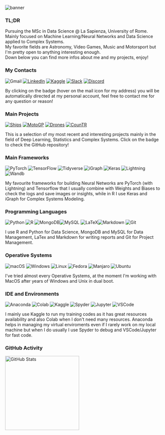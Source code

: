 ![banner](https://user-images.githubusercontent.com/91251307/212051397-3d9ce98c-c2b6-4fe9-8839-96d7f4124234.gif)

### TL;DR

Pursuing the MSc in Data Science @ La Sapienza, University of Rome.\
Mainly focused on Machine Learning/Neural Networks and Data Science applied to Complex Systems.\
My favorite fields are Astronomy, Video Games, Music and Motorsport but I'm pretty open to anything interesting enough.\
Down below you can find more infos about me and my projects, enjoy!

### My Contacts

![Gmail](https://img.shields.io/badge/Gmail-D14836?style=for-the-badge&logo=gmail&logoColor=white "ghinassiarturo8@gmail.com")
[![LinkedIn](https://img.shields.io/badge/linkedin-%230077B5.svg?style=for-the-badge&logo=linkedin&logoColor=white)](https://www.linkedin.com/in/arturo-ghinassi-50b8a0219/)
[![Kaggle](https://img.shields.io/badge/Kaggle-035a7d?style=for-the-badge&logo=kaggle&logoColor=white)](https://kaggle.com/santurini)
[![Slack](https://img.shields.io/badge/Slack-4A154B?style=for-the-badge&logo=slack&logoColor=white)](https://join.slack.com/t/contactme-hq/shared_invite/zt-1mzhdt2hh-lEZ1_TJXyqa_5uxNMvilmQ)
[![Discord](https://img.shields.io/badge/Discord-%235865F2.svg?style=for-the-badge&logo=discord&logoColor=white)](https://discord.com/users/897758304598642709)

By clicking on the badge (hover on the mail icon for my address) you will be automatically directed at my personal account, feel free to contact me for any question or reason! 

### Main Projects

[![Ships](https://custom-icon-badges.demolab.com/badge/ship_Classifier-B0E0E6?style=for-the-badge&logo=ship)](https://github.com/santurini/Ships-Classification-with-Neural-Networks-Ensemble)
[![MotoGP](https://custom-icon-badges.demolab.com/badge/MotoGP_Pilot_Ranking-B22222?style=for-the-badge&logo=motorcycle&logoColor=white)](https://github.com/santurini/Bayesian-Analysis-of-MotoGP-Riders-Skill)
[![Drones](https://custom-icon-badges.demolab.com/badge/Drone_Semantic_Segmentation-DDA0DD?style=for-the-badge&logo=drone-color)](https://github.com/santurini/Drone-Images-Semantic-Segmentation)
[![CounTR](https://custom-icon-badges.demolab.com/badge/Galaxies_CounTR-008B8B?style=for-the-badge&logo=galaxy)](https://github.com/santurini/Galaxy-CounTR)

This is a selection of my most recent and interesting projects mainly in the field of Deep Learning, Statistics and Complex Systems. Click on the badge to check the GitHub repository!

### Main Frameworks

![PyTorch](https://img.shields.io/badge/PyTorch-%23EE4C2C.svg?style=for-the-badge&logo=PyTorch&logoColor=white)
![TensorFlow](https://img.shields.io/badge/TensorFlow-%23FF6F00.svg?style=for-the-badge&logo=TensorFlow&logoColor=white)
![Tidyverse](https://img.shields.io/badge/tidyverse-1A162D?style=for-the-badge&logo=tidyverse&logoColor=white)
![iGraph](https://custom-icon-badges.demolab.com/badge/igraph-D3D3D3?style=for-the-badge&logo=igraph&logoColor=black)
![Keras](https://img.shields.io/badge/Keras-%23D00000.svg?style=for-the-badge&logo=Keras&logoColor=white)
![Lightning](https://img.shields.io/badge/lightning-792EE5?style=for-the-badge&logo=pytorchlightning&logoColor=white)
![Wandb](https://img.shields.io/badge/Wandb-FFCC33?style=for-the-badge&logo=WeightsAndBiases&logoColor=black)

My favourite frameworks for building Neural Networks are PyTorch (with Lightning) and Tensorflow that I usually combine with Weights and Biases to check the logs and save images or insights, while in R I use Keras and iGraph for Complex Systems Modeling.

### Programming Languages

![Python](https://img.shields.io/badge/python-3670A0?style=for-the-badge&logo=python&logoColor=ffdd54) 
![R](https://img.shields.io/badge/r_&_RStudio-%23276DC3.svg?style=for-the-badge&logo=rstudio&logoColor=white) 
![MongoDB](https://img.shields.io/badge/MongoDB-%234ea94b.svg?style=for-the-badge&logo=mongodb&logoColor=white)![MySQL](https://img.shields.io/badge/mysql-%2300f.svg?style=for-the-badge&logo=mysql&logoColor=white) 
![LaTeX](https://img.shields.io/badge/latex-%23008080.svg?style=for-the-badge&logo=latex&logoColor=white)![Markdown](https://img.shields.io/badge/markdown-%23000000.svg?style=for-the-badge&logo=markdown&logoColor=white) 
![Git](https://img.shields.io/badge/git-%23F05033.svg?style=for-the-badge&logo=git&logoColor=white)

I use R and Python for Data Science, MongoDB and MySQL for Data Management, LaTex and Markdown for writing reports and Git for Project Management.

### Operative Systems

![macOS](https://img.shields.io/badge/mac%20os-000000?style=for-the-badge&logo=macos&logoColor=F0F0F0)
![Windows](https://img.shields.io/badge/Windows-0078D6?style=for-the-badge&logo=windows&logoColor=white)
![Linux](https://img.shields.io/badge/Linux-FCC624?style=for-the-badge&logo=linux&logoColor=black)
![Fedora](https://img.shields.io/badge/Fedora-294172?style=for-the-badge&logo=fedora&logoColor=white)
![Manjaro](https://img.shields.io/badge/Manjaro-35BF5C?style=for-the-badge&logo=Manjaro&logoColor=white)
![Ubuntu](https://img.shields.io/badge/Ubuntu-E95420?style=for-the-badge&logo=ubuntu&logoColor=white)

I've tried almost every Operative Systems, at the moment I'm working with MacOS after years of Windows and Unix in dual boot.

### IDE and Environments

![Anaconda](https://img.shields.io/badge/anaconda-44A833?style=for-the-badge&logo=anaconda&logoColor=white)
![Colab](https://img.shields.io/badge/colab-F9AB00?style=for-the-badge&logo=googlecolab&logoColor=black)
![Kaggle](https://img.shields.io/badge/kaggle_notebook-20BEFF?style=for-the-badge&logo=googlecolab&logoColor=white)
![Spyder](https://img.shields.io/badge/spyder-FF0000?style=for-the-badge&logo=spyderide&logoColor=black)
![Jupyter](https://img.shields.io/badge/jupyterlab-F37626?style=for-the-badge&logo=jupyter&logoColor=white)
![VSCode](https://img.shields.io/badge/vscode-007ACC?style=for-the-badge&logo=visualstudiocode&logoColor=white)

I mainly use Kaggle to run my training codes as it has great resources availability and also Colab when I don't need many resources. Anaconda helps in managing my virtual enviroments even if I rarely work on my local machine but when I do usually I use Spyder to debug and VSCode/Jupyter for fast code.

### GitHub Activity


<img src="https://github-readme-stats.vercel.app/api?username=santurini&show_icons=true&theme=cobalt&hide=prs" alt="GitHub Stats" height="240"/>
